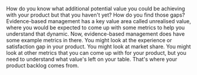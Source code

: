 How do you know what additional potential value you could be achieving with your product but that you haven't yet? How do you find those gaps? Evidence-based management has a key value area called unrealised value, where you would be expected to come up with some metrics to help you understand that dynamic. Now, evidence-based management does have some example metrics in there. You might look at the experience or satisfaction gap in your product. You might look at market share. You might look at other metrics that you can come up with for your product, but you need to understand what value's left on your table. That's where your product backlog comes from.